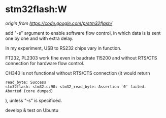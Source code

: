 stm32flash:W
================================

*origin from https://code.google.com/p/stm32flash/*

add "-s" argument to enable software flow control, in which data is is sent one by one and with extra delay.

In my experiment, USB to RS232 chips vary in function.

FT232, PL2303 work fine even in baudrate 115200 and without RTS/CTS connection for hardware flow control.

CH340 is not functional without RTS/CTS connection (it would return 

	read_byte: Success
	stm32flash: stm32.c:90: stm32_read_byte: Assertion `0' failed. 
	Aborted (core dumped)

), unless "-s" is specificed.

develop & test on Ubuntu

